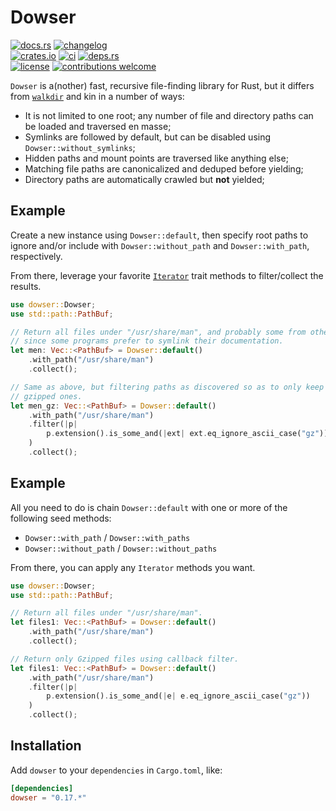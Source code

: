 # Dowser

[![docs.rs](https://img.shields.io/docsrs/dowser.svg?style=flat-square&label=docs.rs)](https://docs.rs/dowser/)
[![changelog](https://img.shields.io/crates/v/dowser.svg?style=flat-square&label=changelog&color=9b59b6)](https://github.com/Blobfolio/dowser/blob/master/CHANGELOG.md)<br>
[![crates.io](https://img.shields.io/crates/v/dowser.svg?style=flat-square&label=crates.io)](https://crates.io/crates/dowser)
[![ci](https://img.shields.io/github/actions/workflow/status/Blobfolio/dowser/ci.yaml?style=flat-square&label=ci)](https://github.com/Blobfolio/dowser/actions)
[![deps.rs](https://deps.rs/crate/dowser/latest/status.svg?style=flat-square&label=deps.rs)](https://deps.rs/crate/dowser/)<br>
[![license](https://img.shields.io/badge/license-wtfpl-ff1493?style=flat-square)](https://en.wikipedia.org/wiki/WTFPL)
[![contributions welcome](https://img.shields.io/badge/PRs-welcome-brightgreen.svg?style=flat-square&label=contributions)](https://github.com/Blobfolio/dowser/issues)



`Dowser` is a(nother) fast, recursive file-finding library for Rust, but it differs from [`walkdir`](https://crates.io/crates/walkdir) and kin in a number of ways:

* It is not limited to one root; any number of file and directory paths can be loaded and traversed en masse;
* Symlinks are followed by default, but can be disabled using `Dowser::without_symlinks`;
* Hidden paths and mount points are traversed like anything else;
* Matching file paths are canonicalized and deduped before yielding;
* Directory paths are automatically crawled but **not** yielded;



## Example

Create a new instance using `Dowser::default`, then specify root paths to ignore and/or include with `Dowser::without_path` and `Dowser::with_path`, respectively.

From there, leverage your favorite [`Iterator`](std::iter::Iterator) trait methods to filter/collect the results.

```rust
use dowser::Dowser;
use std::path::PathBuf;

// Return all files under "/usr/share/man", and probably some from other places
// since some programs prefer to symlink their documentation.
let men: Vec::<PathBuf> = Dowser::default()
    .with_path("/usr/share/man")
    .collect();

// Same as above, but filtering paths as discovered so as to only keep the
// gzipped ones.
let men_gz: Vec::<PathBuf> = Dowser::default()
    .with_path("/usr/share/man")
    .filter(|p|
        p.extension().is_some_and(|ext| ext.eq_ignore_ascii_case("gz"))
    )
    .collect();
```



## Example

All you need to do is chain `Dowser::default` with one or more of the following seed methods:

* `Dowser::with_path` / `Dowser::with_paths`
* `Dowser::without_path` / `Dowser::without_paths`

From there, you can apply any `Iterator` methods you want.

```rust
use dowser::Dowser;
use std::path::PathBuf;

// Return all files under "/usr/share/man".
let files1: Vec::<PathBuf> = Dowser::default()
    .with_path("/usr/share/man")
    .collect();

// Return only Gzipped files using callback filter.
let files1: Vec::<PathBuf> = Dowser::default()
    .with_path("/usr/share/man")
    .filter(|p|
        p.extension().is_some_and(|e| e.eq_ignore_ascii_case("gz"))
    )
    .collect();
```



## Installation

Add `dowser` to your `dependencies` in `Cargo.toml`, like:

```toml
[dependencies]
dowser = "0.17.*"
```
